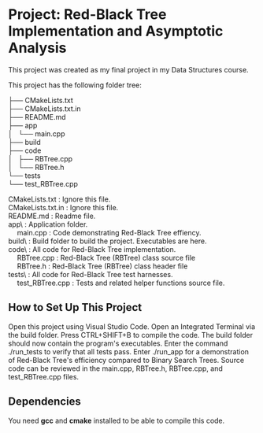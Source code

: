 # Project: Red-Black Tree Implementation and Asymptotic Analysis

This project was created as my final project in my Data Structures
course.

This project has the following folder tree:

├── CMakeLists.txt  
├── CMakeLists.txt.in  
├── README.md  
├── app  
│   └── main.cpp  
├── build  
├── code  
│   ├── RBTree.cpp  
│   └── RBTree.h  
└── tests  
    └── test_RBTree.cpp

CMakeLists.txt      : Ignore this file.<br>
CMakeLists.txt.in   : Ignore this file.<br>
README.md           : Readme file.<br>
app\                : Application folder.<br>
&emsp; main.cpp            :   Code demonstrating Red-Black Tree effiency.<br>
build\              : Build folder to build the project. Executables are here.<br>
code\               : All code for Red-Black Tree implementation.<br>
&emsp; RBTree.cpp          :   Red-Black Tree (RBTree) class source file<br>
&emsp; RBTree.h            :   Red-Black Tree (RBTree) class header file<br>
tests\              : All code for Red-Black Tree test harnesses.<br>
&emsp; test_RBTree.cpp     :    Tests and related helper functions source file.<br>

## How to Set Up This Project

Open this project using Visual Studio Code. Open an Integrated Terminal via the build
folder. Press CTRL+SHIFT+B to compile the code. The build folder should now contain 
the program's executables. Enter the command ./run_tests to verify that all tests pass. 
Enter ./run_app for a demonstration of Red-Black Tree's efficiency compared 
to Binary Search Trees. Source code can be reviewed in the main.cpp, RBTree.h,
RBTree.cpp, and test_RBTree.cpp files. 

## Dependencies
You need **gcc** and **cmake** installed to be able to compile this code.
